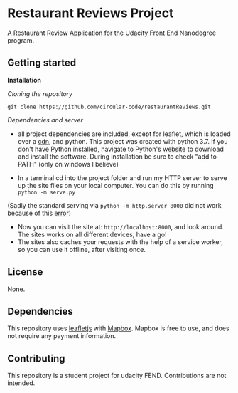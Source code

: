 # Restaurant Reviews Project

A Restaurant Review Application for the Udacity Front End Nanodegree program.

## Getting started

**Installation**

_Cloning the repository_

```
git clone https://github.com/circular-code/restaurantReviews.git
```

_Dependencies and server_

- all project dependencies are included, except for leaflet, which is loaded over a [cdn](https://unpkg.com/leaflet@1.3.1), and python. This project was created with python 3.7. If you don't have Python installed, navigate to Python's [website](https://www.python.org/) to download and install the software. During installation be sure to check "add to PATH" (only on windows I believe)

- In a terminal cd into the project folder and run my HTTP server to serve up the site files on your local computer. You can do this by running `python -m serve.py`

(Sadly the standard serving via `python -m http.server 8000` did not work because of this [error](https://stackoverflow.com/questions/49566059/service-worker-registration-error-unsupported-mime-type-text-html))

- Now you can visit the site at: `http://localhost:8000`, and look around. The sites works on all different devices, have a go!
- The sites also caches your requests with the help of a service worker, so you can use it offline, after visiting once.

## License

None.

## Dependencies

This repository uses [leafletjs](https://leafletjs.com/) with [Mapbox](https://www.mapbox.com/). Mapbox is free to use, and does not require any payment information.

## Contributing

This repository is a student project for udacity FEND. Contributions are not intended.
